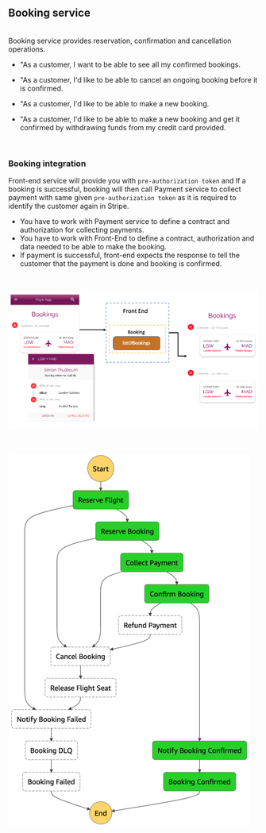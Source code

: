 ## **Booking service**
  <br>  
Booking service provides reservation, confirmation and cancellation operations.

* "As a customer, I want to be able to see all my confirmed bookings. 

* "As a customer, I'd like to be able to cancel an ongoing booking before it is confirmed.
* "As a customer, I'd like to be able to make a new booking.
* "As a customer, I'd like to be able to make a new booking and get it confirmed by withdrawing funds from my credit card provided.

<br>

### **Booking integration**

Front-end service will provide you with `pre-authorization token` and If a booking is successful, booking will then call Payment service to collect payment with same given `pre-authorization token` as it is required to identify the customer again in Stripe.
-  You have to work with Payment service to define a contract and authorization for collecting payments.
-  You have to work with Front-End to define a contract, authorization and data needed to be able to make the booking.
-   If payment is successful, front-end expects the response to tell the customer that the payment is done and booking is confirmed.

<br>

![Booking integration](./Media/integration/integration_booking.png)



<br>

![Booking integration](./Media/booking-state-machine.png)